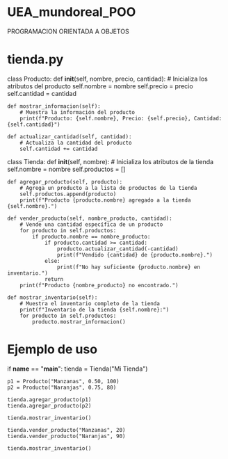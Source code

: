 # UEA_mundoreal_POO
PROGRAMACION ORIENTADA A OBJETOS 
# tienda.py

class Producto:
    def __init__(self, nombre, precio, cantidad):
        # Inicializa los atributos del producto
        self.nombre = nombre
        self.precio = precio
        self.cantidad = cantidad

    def mostrar_informacion(self):
        # Muestra la información del producto
        print(f"Producto: {self.nombre}, Precio: {self.precio}, Cantidad: {self.cantidad}")

    def actualizar_cantidad(self, cantidad):
        # Actualiza la cantidad del producto
        self.cantidad += cantidad


class Tienda:
    def __init__(self, nombre):
        # Inicializa los atributos de la tienda
        self.nombre = nombre
        self.productos = []

    def agregar_producto(self, producto):
        # Agrega un producto a la lista de productos de la tienda
        self.productos.append(producto)
        print(f"Producto {producto.nombre} agregado a la tienda {self.nombre}.")

    def vender_producto(self, nombre_producto, cantidad):
        # Vende una cantidad específica de un producto
        for producto in self.productos:
            if producto.nombre == nombre_producto:
                if producto.cantidad >= cantidad:
                    producto.actualizar_cantidad(-cantidad)
                    print(f"Vendido {cantidad} de {producto.nombre}.")
                else:
                    print(f"No hay suficiente {producto.nombre} en inventario.")
                return
        print(f"Producto {nombre_producto} no encontrado.")

    def mostrar_inventario(self):
        # Muestra el inventario completo de la tienda
        print(f"Inventario de la tienda {self.nombre}:")
        for producto in self.productos:
            producto.mostrar_informacion()


# Ejemplo de uso
if __name__ == "__main__":
    tienda = Tienda("Mi Tienda")

    p1 = Producto("Manzanas", 0.50, 100)
    p2 = Producto("Naranjas", 0.75, 80)

    tienda.agregar_producto(p1)
    tienda.agregar_producto(p2)

    tienda.mostrar_inventario()

    tienda.vender_producto("Manzanas", 20)
    tienda.vender_producto("Naranjas", 90)

    tienda.mostrar_inventario()
